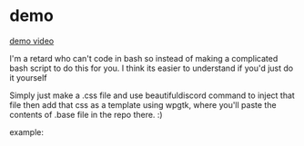 # demo
[demo video](https://github.com/beats-exe/wpgtk-discord/assets/31421575/2b3df24c-3eac-4277-897e-636ca1fe443f)

I'm a retard who can't code in bash so instead of making a complicated bash script to do this for you. I think its easier to understand if you'd just do it yourself

Simply just make a .css file and use beautifuldiscord command to inject that file then add that css as a template using wpgtk, where you'll paste the contents of .base file in the repo there. :)

example:


